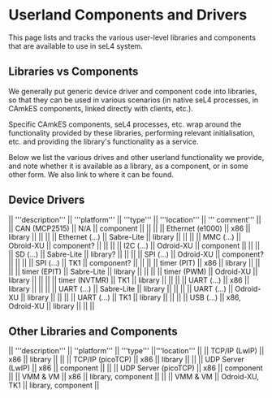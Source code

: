 # Userland Components and Drivers


This page lists and tracks the various user-level libraries and
components that are available to use in seL4 system.

## Libraries vs Components


We generally put generic device driver and component code into
libraries, so that they can be used in various scenarios (in native seL4
processes, in CAmkES components, linked directly with clients, etc.).

Specific CAmkES components, seL4 processes, etc. wrap around the
functionality provided by these libraries, performing relevant
initialisation, etc. and providing the library's functionality as a
service.

Below we list the various drives and other userland functionality we
provide, and note whether it is available as a library, as a component,
or in some other form. We also link to where it can be found.

## Device Drivers


|| '''description''' || '''platform''' || '''type''' || '''location'''
|| ''' comment''' || || CAN (MCP2515) || N/A || component || || || ||
Ethernet (e1000) || x86 || library || || || || Ethernet (...) ||
Sabre-Lite || library || || || || MMC (...) || Obroid-XU || component?
|| || || || I2C (...) || Odroid-XU || component || || || || SD (...) ||
Sabre-Lite || library? || || || || SPI (...) || Odroid-XU || component?
|| || || || SPI (...) || TK1 || component? || || || || timer (PIT) ||
x86 || library || || || || timer (EPIT) || Sabre-Lite || library || ||
|| || timer (PWM) || Odroid-XU || library || || || || timer (NVTMR) ||
TK1 || library || || || || UART (...) || x86 || library || || || || UART
(...) || Sabre-Lite || library || || || || UART (...) || Odroid-XU ||
library || || || || UART (...) || TK1 || library || || || || USB (...)
|| x86, Odroid-XU || library || || ||

## Other Libraries and Components


|| '''description''' || ''platform''' || '''type''' ||'''location''' ||
|| TCP/IP (LwIP) || x86 || library || || || TCP/IP (picoTCP) || x86 ||
library || || || UDP Server (LwIP) || x86 || component || || || UDP
Server (picoTCP) || x86 || component || || VMM & VM || x86 || library,
component || || || VMM & VM || Odroid-XU, TK1 || library, component ||
